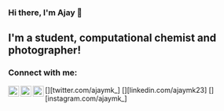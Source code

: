 ### Hi there, I'm Ajay 👋 

## I'm a student, computational chemist and photographer!

### Connect with me:

[<img align="left" alt="Follow me on Twitter" width="22px" src="https://cdn.jsdelivr.net/npm/simple-icons@v3/icons/twitter.svg" />][twitter.com/ajaymk_]
[<img align="left" alt="Follow me on LinkedIn" width="22px" src="https://cdn.jsdelivr.net/npm/simple-icons@v3/icons/linkedin.svg" />][linkedin.com/ajaymk23]
[<img align="left" alt="Follow me on Instagram" width="22px" src="https://cdn.jsdelivr.net/npm/simple-icons@v3/icons/instagram.svg" />][instagram.com/ajaymk_]
